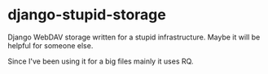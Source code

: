 django-stupid-storage
=====================

Django WebDAV storage written for a stupid infrastructure. Maybe it will be helpful for someone else.

Since I've been using it for a big files mainly it uses RQ.
